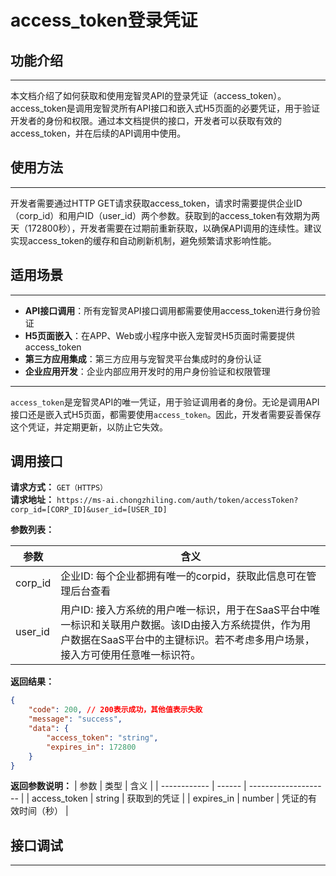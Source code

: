 # access_token登录凭证

## 功能介绍
---
本文档介绍了如何获取和使用宠智灵API的登录凭证（access_token）。access_token是调用宠智灵所有API接口和嵌入式H5页面的必要凭证，用于验证开发者的身份和权限。通过本文档提供的接口，开发者可以获取有效的access_token，并在后续的API调用中使用。

## 使用方法
---
开发者需要通过HTTP GET请求获取access_token，请求时需要提供企业ID（corp_id）和用户ID（user_id）两个参数。获取到的access_token有效期为两天（172800秒），开发者需要在过期前重新获取，以确保API调用的连续性。建议实现access_token的缓存和自动刷新机制，避免频繁请求影响性能。

## 适用场景
---
- **API接口调用**：所有宠智灵API接口调用都需要使用access_token进行身份验证
- **H5页面嵌入**：在APP、Web或小程序中嵌入宠智灵H5页面时需要提供access_token
- **第三方应用集成**：第三方应用与宠智灵平台集成时的身份认证
- **企业应用开发**：企业内部应用开发时的用户身份验证和权限管理

---
`access_token`是宠智灵API的唯一凭证，用于验证调用者的身份。无论是调用API接口还是嵌入式H5页面，都需要使用`access_token`。因此，开发者需要妥善保存这个凭证，并定期更新，以防止它失效。

## 调用接口
**请求方式：** `GET（HTTPS）`  
**请求地址：** `https://ms-ai.chongzhiling.com/auth/token/accessToken?corp_id=[CORP_ID]&user_id=[USER_ID]`

**参数列表：**

| 参数    | 含义                                                                                                                                                                                 |
| ------- | ------------------------------------------------------------------------------------------------------------------------------------------------------------------------------------ |
| corp_id | 企业ID: 每个企业都拥有唯一的corpid，获取此信息可在管理后台查看                                                                                                                       |
| user_id | 用户ID: 接入方系统的用户唯一标识，用于在SaaS平台中唯一标识和关联用户数据。该ID由接入方系统提供，作为用户数据在SaaS平台中的主键标识。若不考虑多用户场景，接入方可使用任意唯一标识符。 |

**返回结果：**
```json
{
    "code": 200, // 200表示成功，其他值表示失败
    "message": "success",
    "data": {
        "access_token": "string",
        "expires_in": 172800
    }
}
```
**返回参数说明：**
| 参数         | 类型   | 含义                 |
| ------------ | ------ | -------------------- |
| access_token | string | 获取到的凭证         |
| expires_in   | number | 凭证的有效时间（秒） |


## 接口调试
---
<script setup>
import SwaggerUI from '../../../../src/components/SwaggerUI.vue'
</script>

<ClientOnly>
  <SwaggerUI 
    type="get"
    tag="Token 认证服务"
    path="/token/accessToken" 
  />
</ClientOnly>